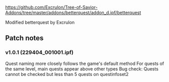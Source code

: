 https://github.com/Excrulon/Tree-of-Savior-Addons/tree/master/addons/betterquest/addon_d.ipf/betterquest

Modified betterquest by Excrulon


Patch notes
---
### v1.0.1 (229404_001001.ipf)
Quest naming more closely follows the game's default method
For quests of the same level, main quests appear above other types
Bug check: Quests cannot be checked but less than 5 quests on questinfoset2